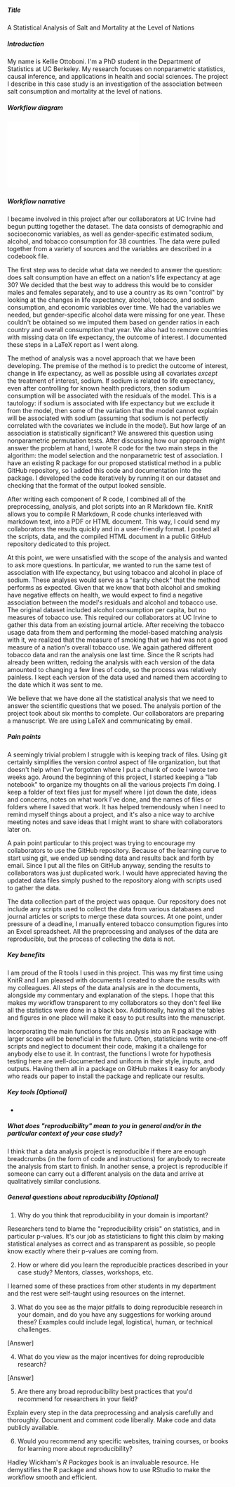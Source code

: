 ##### Title

A Statistical Analysis of Salt and Mortality at the Level of Nations

##### Introduction

My name is Kellie Ottoboni. I'm a PhD student in the Department of Statistics at UC Berkeley. My research focuses on nonparametric statistics, causal inference, and applications in health and social sciences. The project I describe in this case study is an investigation of the association between salt consumption and mortality at the level of nations.

##### Workflow diagram

![Diagram](kottoboni.pdf)

##### Workflow narrative

I became involved in this project after our collaborators at UC Irvine had begun putting together the dataset. The data consists of demographic and socioeconomic variables, as well as gender-specific estimated sodium, alcohol, and tobacco consumption for 38 countries. The data were pulled together from a variety of sources and the variables are described in a codebook file.

The first step was to decide what data we needed to answer the question: does salt consumption have an effect on a nation's life expectancy at age 30? We decided that the best way to address this would be to consider males and females separately, and to use a country as its own "control" by looking at the changes in life expectancy, alcohol, tobacco, and sodium consumption, and economic variables over time. We had the variables we needed, but gender-specific alcohol data were missing for one year. These couldn't be obtained so we imputed them based on gender ratios in each country and overall consumption that year. We also had to remove countries with missing data on life expectancy, the outcome of interest. I documented these steps in a LaTeX report as I went along.

The method of analysis was a novel approach that we have been developing. The premise of the method is to predict the outcome of interest, change in life expectancy, as well as possible using all covariates *except* the treatment of interest, sodium. If sodium is related to life expectancy, even after controlling for known health predictors, then sodium consumption will be associated with the residuals of the model. This is a tautology: if sodium is associated with life expectancy but we exclude it from the model, then some of the variation that the model cannot explain will be associated with sodium (assuming that sodium is not perfectly correlated with the covariates we include in the model). But how large of an association is statistically significant? We answered this question using nonparametric permutation tests. After discussing how our approach might answer the problem at hand, I wrote R code for the two main steps in the algorithm: the model selection and the nonparametric test of association. I have an existing R package for our proposed statistical method in a public GitHub repository, so I added this code and documentation into the package. I developed the code iteratively by running it on our dataset and checking that the format of the output looked sensible.

After writing each component of R code, I combined all of the preprocessing, analysis, and plot scripts into an R Markdown file. KnitR allows you to compile R Markdown, R code chunks interleaved with markdown text, into a PDF or HTML document. This way, I could send my collaborators the results quickly and in a user-friendly format. I posted all the scripts, data, and the compiled HTML document in a public GitHub repository dedicated to this project.

At this point, we were unsatisfied with the scope of the analysis and wanted to ask more questions. In particular, we wanted to run the same test of association with life expectancy, but using tobacco and alcohol in place of sodium. These analyses would serve as a "sanity check" that the method performs as expected. Given that we know that both alcohol and smoking have negative effects on health, we would expect to find a negative association between the model's residuals and alcohol and tobacco use. The original dataset included alcohol consumption per capita, but no measures of tobacco use. This required our collaborators at UC Irvine to gather this data from an existing journal article. After receiving the tobacco usage data from them and performing the model-based matching analysis with it, we realized that the measure of smoking that we had was not a good measure of a nation's overall tobacco use. We again gathered different tobacco data and ran the analysis one last time. Since the R scripts had already been written, redoing the analysis with each version of the data amounted to changing a few lines of code, so the process was relatively painless. I kept each version of the data used and named them according to the date which it was sent to me.

We believe that we have done all the statistical analysis that we need to answer the scientific questions that we posed.  The analysis portion of the project took about six months to complete. Our collaborators are preparing a manuscript. We are using LaTeX and communicating by email.

##### Pain points

A seemingly trivial problem I struggle with is keeping track of files. Using git certainly simplifies the version control aspect of file organization, but that doesn't help when I've forgotten where I put a chunk of code I wrote two weeks ago. Around the beginning of this project, I started keeping a "lab notebook" to organize my thoughts on all the various projects I'm doing. I keep a folder of text files just for myself where I jot down the date, ideas and concerns, notes on what work I've done, and the names of files or folders where I saved that work. It has helped tremendously when I need to remind myself things about a project, and it's also a nice way to archive meeting notes and save ideas that I might want to share with collaborators later on.

A pain point particular to this project was trying to encourage my collaborators to use the GitHub repository. Because of the learning curve to start using git, we ended up sending data and results back and forth by email. Since I put all the files on GitHub anyway, sending the results to collaborators was just duplicated work. I would have appreciated having the updated data files simply pushed to the repository along with scripts used to gather the data.

The data collection part of the project was opaque. Our repository does not include any scripts used to collect the data from various databases and journal articles or scripts to merge these data sources. At one point, under pressure of a deadline, I manually entered tobacco consumption figures into an Excel spreadsheet. All the preprocessing and analyses of the data are reproducible, but the process of collecting the data is not.

##### Key benefits

I am proud of the R tools I used in this project. This was my first time using KnitR and I am pleased with documents I created to share the results with my colleagues. All steps of the data analysis are in the documents, alongside my commentary and explanation of the steps. I hope that this makes my workflow transparent to my collaborators so they don't feel like all the statistics were done in a black box. Additionally, having all the tables and figures in one place will make it easy to put results into the manuscript. 

Incorporating the main functions for this analysis into an R package with larger scope will be beneficial in the future. Often, statisticians write one-off scripts and neglect to document their code, making it a challenge for anybody else to use it. In contrast, the functions I wrote for hypothesis testing here are well-documented and uniform in their style, inputs, and outputs. Having them all in a package on GitHub makes it easy for anybody who reads our paper to install the package and replicate our results.

##### Key tools [Optional]
-

##### What does "reproducibility" mean to you in general and/or in the particular context of your case study?

I think that a data analysis project is reproducible if there are enough breadcrumbs (in the form of code and instructions) for anybody to recreate the analysis from start to finish.  In another sense, a project is reproducible if someone can carry out a different analysis on the data and arrive at qualitatively similar conclusions.

##### General questions about reproducibility [Optional]

1) Why do you think that reproducibility in your domain is important?

Researchers tend to blame the "reproducibility crisis" on statistics, and in particular p-values. It's our job as statisticians to fight this claim by making statistical analyses as correct and as transparent as possible, so people know exactly where their p-values are coming from.

2) How or where did you learn the reproducible practices described in your case study? Mentors, classes, workshops, etc.

I learned some of these practices from other students in my department and the rest were self-taught using resources on the internet.

3) What do you see as the major pitfalls to doing reproducible research in your domain, and do you have any suggestions for working around these? Examples could include legal, logistical, human, or technical challenges.

[Answer]

4) What do you view as the major incentives for doing reproducible research?

[Answer]

5) Are there any broad reproducibility best practices that you'd recommend for researchers in your field?

Explain every step in the data preprocessing and analysis carefully and thoroughly. Document and comment code liberally. Make code and data publicly available.

6) Would you recommend any specific websites, training courses, or books for learning more about reproducibility?

Hadley Wickham's *R Packages* book is an invaluable resource. He demystifies the R package and shows how to use RStudio to make the workflow smooth and efficient.